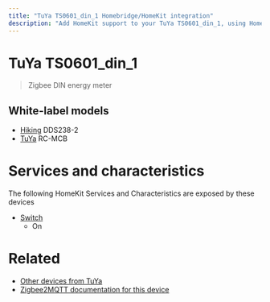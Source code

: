 ```yaml
---
title: "TuYa TS0601_din_1 Homebridge/HomeKit integration"
description: "Add HomeKit support to your TuYa TS0601_din_1, using Homebridge, Zigbee2MQTT and homebridge-z2m."
---
```

<!---
This file has been GENERATED using src/docgen/docgen.ts
DO NOT EDIT THIS FILE MANUALLY!
-->
# TuYa TS0601_din_1
> Zigbee DIN energy meter


## White-label models
* [Hiking](../index.md#hiking) DDS238-2
* [TuYa](../index.md#tuya) RC-MCB

# Services and characteristics
The following HomeKit Services and Characteristics are exposed by
these devices

* [Switch](../../switch.md)
  * On


# Related
* [Other devices from TuYa](../index.md#tuya)
* [Zigbee2MQTT documentation for this device](https://www.zigbee2mqtt.io/devices/TS0601_din_1.html)